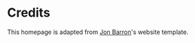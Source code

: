 # Credits
This homepage is adapted from [Jon Barron](https://github.com/jonbarron/website)'s website template. 